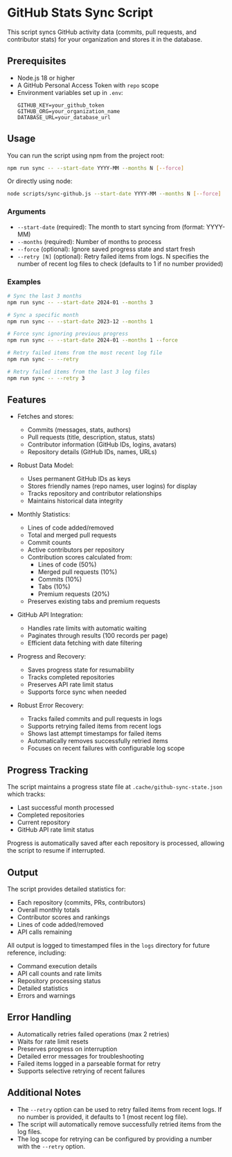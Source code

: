 # GitHub Stats Sync Script

This script syncs GitHub activity data (commits, pull requests, and contributor stats) for your organization and stores it in the database.

## Prerequisites

- Node.js 18 or higher
- A GitHub Personal Access Token with `repo` scope
- Environment variables set up in `.env`:
  ```
  GITHUB_KEY=your_github_token
  GITHUB_ORG=your_organization_name
  DATABASE_URL=your_database_url
  ```

## Usage

You can run the script using npm from the project root:

```bash
npm run sync -- --start-date YYYY-MM --months N [--force]
```

Or directly using node:

```bash
node scripts/sync-github.js --start-date YYYY-MM --months N [--force]
```

### Arguments

- `--start-date` (required): The month to start syncing from (format: YYYY-MM)
- `--months` (required): Number of months to process
- `--force` (optional): Ignore saved progress state and start fresh
- `--retry [N]` (optional): Retry failed items from logs. N specifies the number of recent log files to check (defaults to 1 if no number provided)

### Examples

```bash
# Sync the last 3 months
npm run sync -- --start-date 2024-01 --months 3

# Sync a specific month
npm run sync -- --start-date 2023-12 --months 1

# Force sync ignoring previous progress
npm run sync -- --start-date 2024-01 --months 1 --force

# Retry failed items from the most recent log file
npm run sync -- --retry

# Retry failed items from the last 3 log files
npm run sync -- --retry 3
```

## Features

- Fetches and stores:
  - Commits (messages, stats, authors)
  - Pull requests (title, description, status, stats)
  - Contributor information (GitHub IDs, logins, avatars)
  - Repository details (GitHub IDs, names, URLs)

- Robust Data Model:
  - Uses permanent GitHub IDs as keys
  - Stores friendly names (repo names, user logins) for display
  - Tracks repository and contributor relationships
  - Maintains historical data integrity

- Monthly Statistics:
  - Lines of code added/removed
  - Total and merged pull requests
  - Commit counts
  - Active contributors per repository
  - Contribution scores calculated from:
    - Lines of code (50%)
    - Merged pull requests (10%)
    - Commits (10%)
    - Tabs (10%)
    - Premium requests (20%)
  - Preserves existing tabs and premium requests

- GitHub API Integration:
  - Handles rate limits with automatic waiting
  - Paginates through results (100 records per page)
  - Efficient data fetching with date filtering

- Progress and Recovery:
  - Saves progress state for resumability
  - Tracks completed repositories
  - Preserves API rate limit status
  - Supports force sync when needed

- Robust Error Recovery:
  - Tracks failed commits and pull requests in logs
  - Supports retrying failed items from recent logs
  - Shows last attempt timestamps for failed items
  - Automatically removes successfully retried items
  - Focuses on recent failures with configurable log scope

## Progress Tracking

The script maintains a progress state file at `.cache/github-sync-state.json` which tracks:
- Last successful month processed
- Completed repositories
- Current repository
- GitHub API rate limit status

Progress is automatically saved after each repository is processed, allowing the script to resume if interrupted.

## Output

The script provides detailed statistics for:
- Each repository (commits, PRs, contributors)
- Overall monthly totals
- Contributor scores and rankings
- Lines of code added/removed
- API calls remaining

All output is logged to timestamped files in the `logs` directory for future reference, including:
- Command execution details
- API call counts and rate limits
- Repository processing status
- Detailed statistics
- Errors and warnings

## Error Handling

- Automatically retries failed operations (max 2 retries)
- Waits for rate limit resets
- Preserves progress on interruption
- Detailed error messages for troubleshooting
- Failed items logged in a parseable format for retry
- Supports selective retrying of recent failures

## Additional Notes

- The `--retry` option can be used to retry failed items from recent logs. If no number is provided, it defaults to 1 (most recent log file).
- The script will automatically remove successfully retried items from the log files.
- The log scope for retrying can be configured by providing a number with the `--retry` option. 